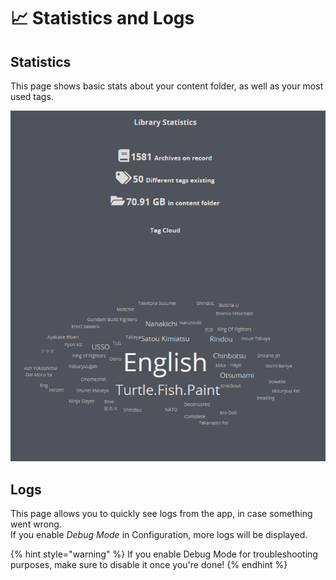 # 📈 Statistics and Logs

## Statistics

This page shows basic stats about your content folder, as well as your most used tags.

![](../.screenshots/cloud.PNG)

## Logs

This page allows you to quickly see logs from the app, in case something went wrong.  
If you enable _Debug Mode_ in Configuration, more logs will be displayed.

{% hint style="warning" %}
If you enable Debug Mode for troubleshooting purposes, make sure to disable it once you're done!
{% endhint %}
